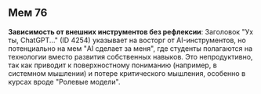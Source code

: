## Мем 76

**Зависимость от внешних инструментов без рефлексии**: Заголовок "Ух ты, ChatGPT..." (ID 4254) указывает на восторг от AI-инструментов, но потенциально на мем "AI сделает за меня", где студенты полагаются на технологии вместо развития собственных навыков. Это непродуктивно, так как приводит к поверхностному пониманию (например, в системном мышлении) и потере критического мышления, особенно в курсах вроде "Ролевые модели".